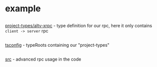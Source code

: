 # example

##
[project-types/altv-xrpc](project-types/altv-xrpc) - type definition for our rpc, here it only contains `client -> server` rpc
##
[tsconfig](tsconfig.json) - typeRoots containing our "project-types"
##
[src](src) - advanced rpc usage in the code
##
